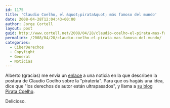 ```yaml
---
id: 1175
title: 'Claudio Coelho, el &quot;pirata&quot; más famoso del mundo'
date: 2008-04-28T12:04:43+00:00
author: Jorge Cortell
layout: post
guid: http://www.cortell.net/2008/04/28/claudio-coelho-el-pirata-mas-famoso-del-mundo/
permalink: /2008/04/28/claudio-coelho-el-pirata-mas-famoso-del-mundo/
categories:
  - CiberDerechos
  - Copyfight
  - General
  - Noticias
---
```

Alberto (gracias) me envía un <a href="http://jbonline.terra.com.br/sitehtml/papel/cultura/papel/2008/04/27/cultura20080427012.html" title="Terra Brasil" target="_blank">enlace</a> a una noticia en la que describen la postura de Claudio Coelho sobre la "piratería". Para que os hagáis una idea, dice que "los derechos de autor están ultrapasados", y llama a <a href="http://piratecoelho.wordpress.com" title="http://piratecoelho.wordpress.com" target="_blank">su blog Pirata Coelho</a>.

Delicioso.
